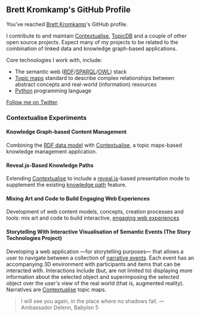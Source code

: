 ## Brett Kromkamp's GitHub Profile

You've reached [Brett Kromkamp](https://brettkromkamp.com/)'s GitHub profile.

I contribute to and maintain [Contextualise](https://github.com/brettkromkamp/contextualise), [TopicDB](https://github.com/brettkromkamp/topic-db) and a couple of other open source projects. Expect many of my projects to be related to the combination of linked data and knowledge graph-based applications.

Core technologies I work with, include:

* The semantic web ([RDF](https://www.w3.org/TR/2014/NOTE-rdf11-primer-20140624/)/[SPARQL](https://www.w3.org/TR/sparql11-overview/)/[OWL](https://www.w3.org/OWL/)) stack
* [Topic maps](https://ontopia.net/topicmaps/materials/tao.html) standard to describe complex relationships between abstract concepts and real-world (information) resources
* [Python](https://www.python.org/) programming language

[Follow me on Twitter](https://twitter.com/brettkromkamp).

### Contextualise Experiments

#### Knowledge Graph-based Content Management

Combining the [RDF data model](https://docs.stardog.com/tutorials/rdf-graph-data-model) with [Contextualise](https://contextualise.dev/), a topic maps-based knowledge management application. 

#### Reveal.js-Based Knowledge Paths

Extending [Contextualise](https://contextualise.dev/) to include a [reveal.js](https://revealjs.com/)-based presentation mode to supplement the existing [knowledge path](https://brettkromkamp.com/posts/knowledge-paths/) feature.

#### Mixing Art and Code to Build Engaging Web Experiences

Development of web content models, concepts, creation processes and tools: mix art and code to build interactive, [engaging web experiences](https://brettkromkamp.com/posts/engaging-web-experiences/)

#### Storytelling With Interactive Visualisation of Semantic Events (The Story Technologies Project)

Developing a web application &mdash;for storytelling purposes&mdash; that allows a user to navigate between a collection of [narrative events](https://brettkromkamp.com/posts/narrative-events/). Each event has an accompanying 3D environment with participants and items that can be interacted with. Interactions include (but, are not limited to) displaying more information about the selected object and superimposing the selected object over the user's view of the real world (that is, augmented reality). Narratives are [Contextualise](https://contextualise.dev/) topic maps.

> I will see you again, in the place where no shadows fall. &mdash; Ambassador Delenn, Babylon 5
